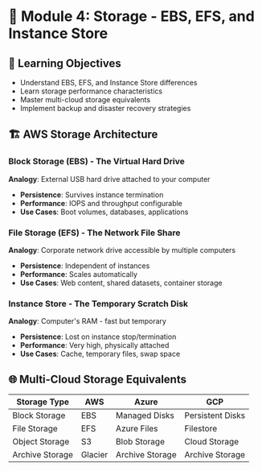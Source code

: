 # 💾 Module 4: Storage - EBS, EFS, and Instance Store

## 🎯 Learning Objectives
- Understand EBS, EFS, and Instance Store differences
- Learn storage performance characteristics
- Master multi-cloud storage equivalents
- Implement backup and disaster recovery strategies

## 🏗️ AWS Storage Architecture

### Block Storage (EBS) - The Virtual Hard Drive
**Analogy**: External USB hard drive attached to your computer
- **Persistence**: Survives instance termination
- **Performance**: IOPS and throughput configurable
- **Use Cases**: Boot volumes, databases, applications

### File Storage (EFS) - The Network File Share
**Analogy**: Corporate network drive accessible by multiple computers
- **Persistence**: Independent of instances
- **Performance**: Scales automatically
- **Use Cases**: Web content, shared datasets, container storage

### Instance Store - The Temporary Scratch Disk
**Analogy**: Computer's RAM - fast but temporary
- **Persistence**: Lost on instance stop/termination
- **Performance**: Very high, physically attached
- **Use Cases**: Cache, temporary files, swap space

## 🌐 Multi-Cloud Storage Equivalents

| Storage Type | AWS | Azure | GCP |
|-------------|-----|-------|-----|
| Block Storage | EBS | Managed Disks | Persistent Disks |
| File Storage | EFS | Azure Files | Filestore |
| Object Storage | S3 | Blob Storage | Cloud Storage |
| Archive Storage | Glacier | Archive Storage | Archive Storage |
